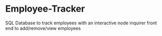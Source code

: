# Employee-Tracker
SQL Database to track employees with an interactive node inquirer front end to add/remove/view employees
